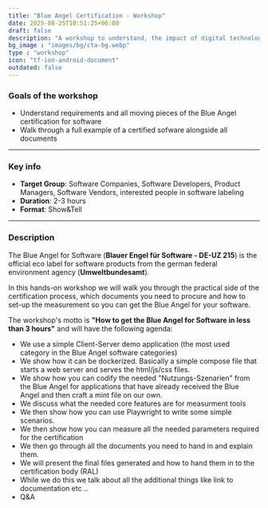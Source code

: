 ```yaml
---
title: "Blue Angel Certification - Workshop"
date: 2025-08-25T10:51:25+06:00
draft: false
description: "A workshop to understand, the impact of digital technologies on the environment and how to reduce it."
bg_image : "images/bg/cta-bg.webp"
type : "workshop"
icon: "tf-ion-android-document"
outdated: false
---
```


### Goals of the workshop

- Understand requirements and all moving pieces of the Blue Angel certification for software
- Walk through a full example of a certified sofware alongside all documents

---


### Key info
- **Target Group**: Software Companies, Software Developers, Product Managers, Software Vendors, interested people in software labeling
- **Duration**: 2-3 hours
- **Format**: Show&Tell

---

### Description
The Blue Angel for Software (**Blauer Engel für Software - DE-UZ 215**) is the official eco label for software products from the german federal environment agency (**Umweltbundesamt**).

In this hands-on workshop we will walk you through the practical side of the certification process, which documents you need to procure and how to set-up the measurement so you can get the Blue Angel for your software.

The workshop's motto is **"How to get the Blue Angel for Software in less than 3 hours"** and will have the following agenda:

- We use a simple Client-Server demo application (the most used category in the Blue Angel software categories)
- We show how it can be dockerized. Basically a simple compose file that starts a web server and serves the html/js/css files.
- We show how you can codify the needed "Nutzungs-Szenarien" from the Blue Angel for applications that have already received the Blue Angel and then craft a mint file on our own.
- We discuss what the needed core features are for measurment tools
- We then show how you can use Playwright to write some simple scenarios.
- We then show how you can measure all the needed parameters required for the certification
- We then go through all the documents you need to hand in and explain them.
- We will present the final files generated and how to hand them in to the certification body (RAL)
- While we do this we talk about all the additional things like link to documentation etc ..
- Q&A

